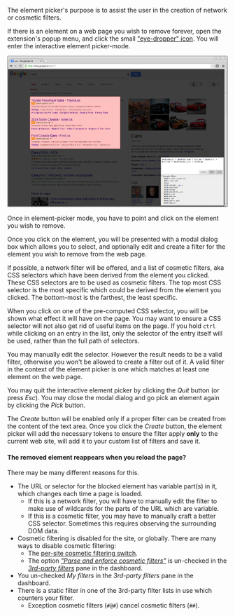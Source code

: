 The element picker's purpose is to assist the user in the creation of network or cosmetic filters.

If there is an element on a web page you wish to remove forever, open the extension's popup menu, and click the small ["eye-dropper" icon](http://fontawesome.io/icon/eyedropper/). You will enter the interactive element picker-mode.

![Element picker](https://raw.githubusercontent.com/gorhill/uBlock/master/doc/img/ss-element-picker.png)

Once in element-picker mode, you have to point and click on the element you wish to remove.

Once you click on the element, you will be presented with a modal dialog box which allows you to select, and optionally edit and create a filter for the element you wish to remove from the web page.

If possible, a network filter will be offered, and a list of cosmetic filters, aka CSS selectors which have been derived from the element you clicked. These CSS selectors are to be used as cosmetic filters. The top most CSS selector is the most specific which could be derived from the element you clicked. The bottom-most is the farthest, the least specific.

When you click on one of the pre-computed CSS selector, you will be shown what effect it will have on the page. You may want to ensure a CSS selector will not also get rid of useful items on the page. If you hold `ctrl` while clicking on an entry in the list, only the selector of the entry itself will be used, rather than the full path of selectors.

You may manually edit the selector. However the result needs to be a valid filter, otherwise you won't be allowed to create a filter out of it. A valid filter in the context of the element picker is one which matches at least one element on the web page.

You may quit the interactive element picker by clicking the _Quit_ button (or press _Esc_). You may close the modal dialog and go pick an element again by clicking the _Pick_ button.

The _Create_ button will be enabled only if a proper filter can be created from the content of the text area. Once you click the _Create_ button, the element picker will add the necessary tokens to ensure the filter apply **only** to the current web site, will add it to your custom list of filters and save it.

#### The removed element reappears when you reload the page?

There may be many different reasons for this.

- The URL or selector for the blocked element has variable part(s) in it, which changes each time a page is loaded.
    - If this is a network filter, you will have to manually edit the filter to make use of wildcards for the parts of the URL which are variable.
    - If this is a cosmetic filter, you may have to manually craft a better CSS selector. Sometimes this requires observing the surrounding DOM data.
- Cosmetic filtering is disabled for the site, or globally. There are many ways to disable cosmetic filtering:
    - The [per-site cosmetic filtering switch](https://github.com/gorhill/uBlock/wiki/Quick-guide:-popup-user-interface#no-cosmetic-filtering).
    - The option [_"Parse and enforce cosmetic filters"_](https://github.com/gorhill/uBlock/wiki/Dashboard:-3rd-party-filters#parse-and-enforce-cosmetic-filters) is un-checked in the [_3rd-party filters_](https://github.com/gorhill/uBlock/wiki/Dashboard:-3rd-party-filters) pane in the dashboard.
- You un-checked _My filters_ in the _3rd-party filters_ pane in the dashboard.
- There is a static filter in one of the 3rd-party filter lists in use which counters your filter.
    - Exception cosmetic filters (`#@#`) cancel cosmetic filters (`##`).